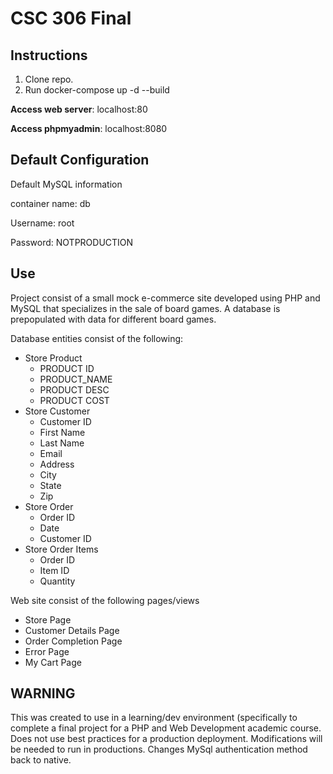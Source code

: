 # CSC 306 Final

## Instructions

1. Clone repo.
2. Run docker-compose up -d --build

__Access web server__: localhost:80

__Access phpmyadmin__: localhost:8080

## Default Configuration
Default MySQL information

container name: db

Username: root

Password: NOTPRODUCTION

## Use

Project consist of a small mock e-commerce site developed using PHP and MySQL that specializes in the sale of board games. A database is prepopulated with data for different board games. 

Database entities consist of the following:

- Store Product
  - PRODUCT ID
  - PRODUCT_NAME
  - PRODUCT DESC
  - PRODUCT COST
- Store Customer
  - Customer ID
  - First Name
  - Last Name
  - Email
  - Address
  - City
  - State
  - Zip
- Store Order
  - Order ID
  - Date
  - Customer ID
- Store Order Items
  - Order ID
  - Item ID
  - Quantity
  
Web site consist of the following pages/views
- Store Page
- Customer Details Page
- Order Completion Page
- Error Page
- My Cart Page


## __WARNING__
This was created to use in a learning/dev environment (specifically to complete a final project for a PHP and Web Development academic course. Does not use best practices for a production deployment. Modifications will be needed to run in productions. Changes MySql authentication method back to native.
